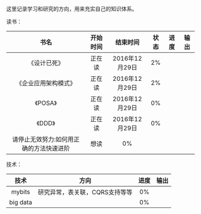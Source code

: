 这里记录学习和研究的方向，用来充实自己的知识体系。

读书：

|书名|开始时间|结束时间|状态|进度|输出|
|:---:|:---:|:---:|:---:|:---:|:---:|
|《设计已死》|正在读|2016年12月29日|2%||
|《企业应用架构模式》|正在读|2016年12月29日|2%||
|《POSA》|正在读|2016年12月29日|0%||
|《DDD》|正在读|2016年12月29日|0%||
|请停止无效努力:如何用正确的方法快速进阶|想读|0%||

技术：

|技术|方向|进度|输出|
|:---:|:---:|:---:|:---:|
|mybits|研究异常，表关联，CQRS支持等等|0%||
|big data||0%||